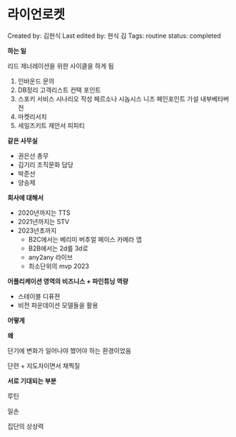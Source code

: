 # 라이언로켓

Created by: 김현식
Last edited by: 현식 김
Tags: routine
status: completed

**하는 일**

리드 제너레이션을 위한 사이클을 하게 됨

1. 인바운드 문의
2. DB정리 고객리스트 컨택 포인트
3. 스포키 서비스 시나리오 작성 페르소나 시놉시스 니즈 페인포인트 가설 내부베타버전
4. 마켓리서치
5. 세일즈키트 제안서 피피티

**같은 사무실**

- 권은선 총무
- 김기리 조직문화 담당
- 박준선
- 양승제

**회사에 대해서**

- 2020년까지는 TTS
- 2021년까지는 STV
- 2023년초까지
    - B2C에서는 베리미 버추얼 페이스 카메라 앱
    - B2B에서는 2d를 3d로
    - any2any 라이브
    - 최소단위의 mvp 2023

**어플리케이션 영역의 비즈니스 + 파인튜닝 역량**

- 스테이블 디퓨젼
- 비전 파운데이션 모델들을 활용

**어떻게**

**왜**

단기에 변화가 일어나야 했어야 하는 환경이었음

단련 + 지도자이면서 채찍질

**서로 기대되는 부분**

루틴

일손

집단의 상상력